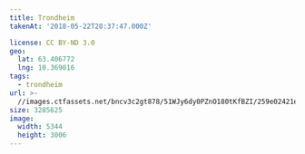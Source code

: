 ```yaml
---
title: Trondheim
takenAt: '2018-05-22T20:37:47.000Z'

license: CC BY-ND 3.0
geo:
  lat: 63.406772
  lng: 10.369016
tags:
  - trondheim
url: >-
  //images.ctfassets.net/bncv3c2gt878/51WJy6dy0PZnO180tKfBZI/259e02421e5668054abe32c8b3126d77/trondheim_40480503170_o
size: 3285625
image:
  width: 5344
  height: 3006
---
```


